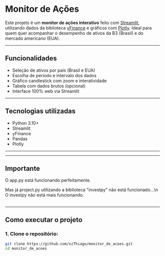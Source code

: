 # Monitor de Ações

Este projeto é um **monitor de ações interativo** feito com [Streamlit](https://streamlit.io/), utilizando dados da biblioteca [yFinance](https://pypi.org/project/yfinance/) e gráficos com [Plotly](https://plotly.com/python/). Ideal para quem quer acompanhar o desempenho de ativos da B3 (Brasil) e do mercado americano (EUA).

---

## Funcionalidades

- Seleção de ativos por país (Brasil e EUA)
- Escolha de período e intervalo dos dados
- Gráfico candlestick com zoom e interatividade
- Tabela com dados brutos (opcional)
- Interface 100% web via Streamlit

---

## Tecnologias utilizadas

- Python 3.10+
- Streamlit
- yFinance
- Pandas
- Plotly

---
----------------------------------------------------------------------------
## Importante
O app.py está funcionando perfeitamente.<p>
Mas já project.py utilizando a biblioteca "investpy" não está funcionado...\n
O investpy não está mais funcionando.
##
----------------------------------------------------------------------------

## Como executar o projeto

### 1. Clone o repositório:

```bash
git clone https://github.com/xzThiago/monitor_de_acoes.git
cd monitor_de_acoes
